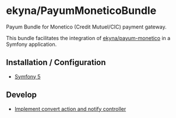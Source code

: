 # ekyna/PayumMoneticoBundle

Payum Bundle for Monetico (Credit Mutuel/CIC) payment gateway.

This bundle facilitates the integration of [ekyna/payum-monetico](https://github.com/ekyna/PayumMonetico) in a Symfony application.

<!-- [![Build Status](https://travis-ci.org/ekyna/PayumMoneticoBundle.svg?branch=master)](https://travis-ci.org/ekyna/PayumMoneticoBundle) -->

## Installation / Configuration

* [Symfony 5](https://github.com/juliosibaja/PayumMoneticoBundle/blob/master/doc/symfony5.md)

## Develop

* [Implement convert action and notify controller](https://github.com/juliosibaja/PayumMoneticoBundle/blob/master/doc/develop.md)
